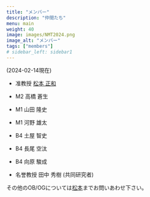 ```yaml
---
title: "メンバー"
description: "仲間たち"
menu: main
weight: 40
image: images/NMT2024.png
image_alt: "メンバー"
tags: ["members"]
# sidebar_left: sidebar1
---
```

(2024-02-14現在)
* 准教授 [松本 正和](http://www.chem.okayama-u.ac.jp/faculty/matsumoto)
* M2 高橋 蒼生
* M1 山田 隆史
* M1 河野 雄太
* B4 土屋 智史
* B4 長尾 空汰
* B4 向原 駿成

* 名誉教授 田中 秀樹 (共同研究者)

その他のOB/OGについては[松本](mailto:vitroid@gmail.com)までお問いあわせ下さい。